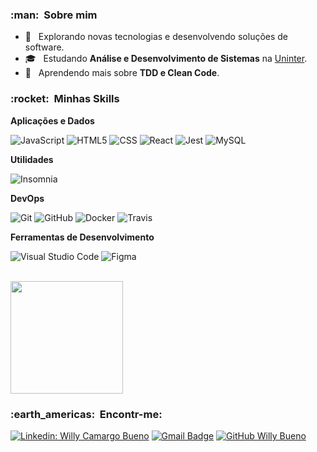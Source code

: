 
<h3> :man: &nbsp;Sobre mim </h3>

- 🤔 &nbsp; Explorando novas tecnologias e desenvolvendo soluções de software.
- 🎓 &nbsp; Estudando **Análise e Desenvolvimento de Sistemas** na <a href="https://www.uninter.com/">Uninter</a>.
- 🌱 &nbsp; Aprendendo mais sobre **TDD e Clean Code**.

<h3> :rocket: &nbsp;Minhas Skills </h3>

**Aplicações e Dados**

  ![JavaScript](https://img.shields.io/badge/-JavaScript-333333?style=flat&logo=javascript)
  ![HTML5](https://img.shields.io/badge/-HTML5-333333?style=flat&logo=HTML5)
  ![CSS](https://img.shields.io/badge/-CSS-333333?style=flat&logo=CSS3&logoColor=1572B6)
  ![React](https://img.shields.io/badge/-React-333333?style=flat&logo=react)
  ![Jest](https://img.shields.io/badge/-Jest-333333?style=flat&logo=jest)
  ![MySQL](https://img.shields.io/badge/-MySQL-333333?style=flat&logo=mysql)

**Utilidades**

  ![Insomnia](https://img.shields.io/badge/-Insomnia-333333?style=flat&logo=insomnia)

**DevOps**

  ![Git](https://img.shields.io/badge/-Git-333333?style=flat&logo=git)
  ![GitHub](https://img.shields.io/badge/-GitHub-333333?style=flat&logo=github)
  ![Docker](https://img.shields.io/badge/-Docker-333333?style=flat&logo=docker)
  ![Travis](https://img.shields.io/badge/-Travis-333333?style=flat&logo=travis)

**Ferramentas de Desenvolvimento**

  ![Visual Studio Code](https://img.shields.io/badge/-Visual%20Studio%20Code-333333?style=flat&logo=visual-studio-code&logoColor=007ACC)
  ![Figma](https://img.shields.io/badge/-Figma-333333?style=flat&logo=figma&logoColor=007ACC)

<br/>

<a href="https://github.com/Willy-Bueno">
  <img height="180em" src="https://github-readme-stats.vercel.app/api?username=Willy-Bueno&theme=dracula&show_icons=true" />
</a>

<br/>

<h3> :earth_americas: &nbsp;Encontr-me: </h3> 

[![Linkedin: Willy Camargo Bueno](https://img.shields.io/badge/-willybueno-blue?style=flat-square&logo=Linkedin&logoColor=white&link=https://www.linkedin.com/in/willybueno/)](https://www.linkedin.com/in/willybueno/)
[![Gmail Badge](https://img.shields.io/badge/-willybueno090@gmail.com-006bed?style=flat-square&logo=Gmail&logoColor=white&link=mailto:willybueno090@gmail.com)](mailto:SEU-EMAIL)
[![GitHub Willy Bueno]( https://img.shields.io/github/followers/Willy-Bueno?label=follow&style=social)](https://github.com/Willy-Bueno)
